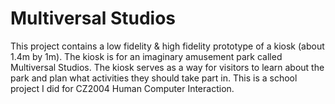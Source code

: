# Multiversal Studios
This project contains a low fidelity & high fidelity prototype of a kiosk (about 1.4m by 1m). The kiosk is for an imaginary amusement park called Multiversal Studios. The kiosk serves as a way for visitors to learn about the park and plan what activities they should take part in. This is a school project I did for CZ2004 Human Computer Interaction.